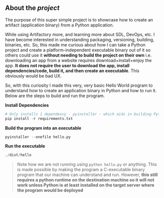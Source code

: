 ## About the _project_
The purpose of this super simple project is to showcase how to create an artifact (application binary) from a Python application.

While using Artifactory more, and learning more about SDL, DevOps, etc. I have become interested in understanding packaging, versioning, building, binaries, etc. So, this made me curious about how I can take a Python project and create a platform-independent executable binary out of it so others could use it **without needing to build the project on their own** i.e. downloading an app from a website requires download+install+enjoy the app. **It does not require the user to download the app, install dependencies/code, build it, and then create an executable**. This obviously would be bad UX. 

So, with this curiosity I made this very, very basic Hello World program to understand how to create an application binary in Python and how to run it. Below are the steps to build and run the program.

**Install Dependencies**

```python
# Only installs 1 dependency - pyinstaller - which aids in building Python code and outputting executables
pip install -r requirements.txt
```

**Build the program into an executable**

```python
pyinstaller --onefile hello.py
```

**Run the executable**
```python
./dist/hello
```

> Note how we are not running using `python hello.py` or anything. This is made possible by making the program a C-executable binary program that our machine can understand and run. However, **this still requires a python runtime on the destination machine so it will not work unless Python is at least installed on the target server where the program would be deployed**
